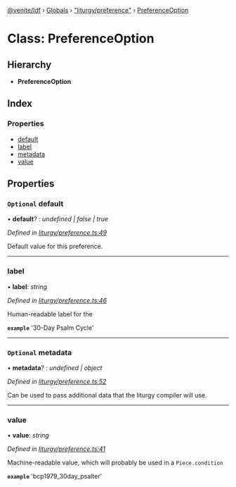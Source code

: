 [@venite/ldf](../README.md) › [Globals](../globals.md) › ["liturgy/preference"](../modules/_liturgy_preference_.md) › [PreferenceOption](_liturgy_preference_.preferenceoption.md)

# Class: PreferenceOption

## Hierarchy

* **PreferenceOption**

## Index

### Properties

* [default](_liturgy_preference_.preferenceoption.md#optional-default)
* [label](_liturgy_preference_.preferenceoption.md#label)
* [metadata](_liturgy_preference_.preferenceoption.md#optional-metadata)
* [value](_liturgy_preference_.preferenceoption.md#value)

## Properties

### `Optional` default

• **default**? : *undefined | false | true*

*Defined in [liturgy/preference.ts:49](https://github.com/gbj/venite/blob/e99767c/ldf/src/liturgy/preference.ts#L49)*

Default value for this preference.

___

###  label

• **label**: *string*

*Defined in [liturgy/preference.ts:46](https://github.com/gbj/venite/blob/e99767c/ldf/src/liturgy/preference.ts#L46)*

Human-readable label for the

**`example`** 
'30-Day Psalm Cycle'

___

### `Optional` metadata

• **metadata**? : *undefined | object*

*Defined in [liturgy/preference.ts:52](https://github.com/gbj/venite/blob/e99767c/ldf/src/liturgy/preference.ts#L52)*

Can be used to pass additional data that the liturgy compiler will use.

___

###  value

• **value**: *string*

*Defined in [liturgy/preference.ts:41](https://github.com/gbj/venite/blob/e99767c/ldf/src/liturgy/preference.ts#L41)*

Machine-readable value, which will probably be used in a `Piece.condition`

**`example`** 
'bcp1979_30day_psalter'
